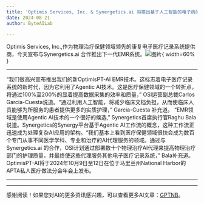 ```yaml
---
title: 'Optimis Services, Inc. & Synergetics.ai 将推出基于人工智能的电子病历系统'
date: 2024-08-21
author: ByteAILab

---
```


Optimis Services, Inc.,作为物理治疗保健领域领先的康复电子医疗记录系统提供商，今天宣布与Synergetics.ai 合作推出下一代EMR系统。![图片](https://ai-techpark.com/wp-content/uploads/2024/08/Optimis-960x540.jpg){ width=60% }

---

“我们很高兴宣布推出我们的新OptimisPT-AI EMR技术。这标志着电子医疗记录系统的新时代，因为它利用了Agentic AI技术。这是医疗保健领域的一个转折点，将通过100%至200%的显着提高数据采集的效率和质量，” OSI运营副总裁Carlos Garcia-Cuesta说道。“通过利用人工智能，将减少临床文档负担，从而使临床人员能够为所服务的患者提供更多的实质护理，” Garcia-Cuesta 补充道。
“EMR领域是使用Agentic AI技术的一个很好的候选,” Synergetics首席执行官Raghu Bala说道。Synergetics的Synergy平台基于Agentic AI工作流的概念，这种工作流正迅速成为处理复杂AI应用的架构。“我们基本上看到医疗保健领域很快会成为数百个专门从事不同医学学科、专业和治疗的AI代理服务的领域。通过与Synergetics.ai 的合作，OSI计划通过部署数十个物理治疗AI代理来提高物理治疗部门的护理质量，并最终使这些代理服务其他电子医疗记录系统，” Bala补充道。
OptimisPT-AI将于2024年10月9日至12日在位于马里兰州National Harbor的APTA私人医疗做法分会年会上发布。

---
---
感谢阅读！如果您对AI的更多资讯感兴趣，可以查看更多AI文章：[GPTNB](https://gptnb.com)。